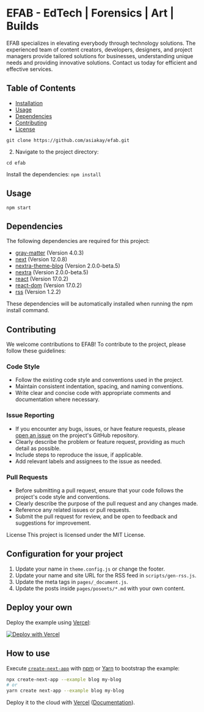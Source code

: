 # EFAB - EdTech | Forensics | Art | Builds

EFAB specializes in elevating everybody through technology solutions. The experienced team of content creators, developers, designers, and project managers provide tailored solutions for businesses, understanding unique needs and providing innovative solutions. Contact us today for efficient and effective services.

## Table of Contents

- [Installation](#installation)
- [Usage](#usage)
- [Dependencies](#dependencies)
- [Contributing](#contributing)
- [License](#license)


```shell
git clone https://github.com/asiakay/efab.git
```
2. Navigate to the project directory:

```shell
cd efab
```
Install the dependencies:
`npm install`

## Usage

`npm start`

## Dependencies

The following dependencies are required for this project:

- [gray-matter](https://www.npmjs.com/package/gray-matter) (Version 4.0.3)
- [next](https://www.npmjs.com/package/next) (Version 12.0.8)
- [nextra-theme-blog](https://www.npmjs.com/package/nextra-theme-blog) (Version 2.0.0-beta.5)
- [nextra](https://www.npmjs.com/package/nextra) (Version 2.0.0-beta.5)
- [react](https://www.npmjs.com/package/react) (Version 17.0.2)
- [react-dom](https://www.npmjs.com/package/react-dom) (Version 17.0.2)
- [rss](https://www.npmjs.com/package/rss) (Version 1.2.2)

These dependencies will be automatically installed when running the npm install command.

## Contributing

We welcome contributions to EFAB! To contribute to the project, please follow these guidelines:

### Code Style

- Follow the existing code style and conventions used in the project.
- Maintain consistent indentation, spacing, and naming conventions.
- Write clear and concise code with appropriate comments and documentation where necessary.

### Issue Reporting

- If you encounter any bugs, issues, or have feature requests, please [open an issue](https://github.com/your-username/your-project/issues) on the project's GitHub repository.
- Clearly describe the problem or feature request, providing as much detail as possible.
- Include steps to reproduce the issue, if applicable.
- Add relevant labels and assignees to the issue as needed.

### Pull Requests

- Before submitting a pull request, ensure that your code follows the project's code style and conventions.
- Clearly describe the purpose of the pull request and any changes made.
- Reference any related issues or pull requests.
- Submit the pull request for review, and be open to feedback and suggestions for improvement.

License
This project is licensed under the MIT License.


## Configuration for your project

1. Update your name in `theme.config.js` or change the footer.
1. Update your name and site URL for the RSS feed in `scripts/gen-rss.js`.
1. Update the meta tags in `pages/_document.js`.
1. Update the posts inside `pages/poseets/*.md` with your own content.

## Deploy your own

Deploy the example using [Vercel](https://vercel.com?utm_source=github&utm_medium=readme&utm_campaign=next-example):

[![Deploy with Vercel](https://vercel.com/button)](https://vercel.com/new/git/external?repository-url=https://github.com/vercel/nextjs-portfolio-starter&project-name=portfolio&repository-name=portfolio)

## How to use

Execute [`create-next-app`](https://github.com/vercel/next.js/tree/canary/packages/create-next-app) with [npm](https://docs.npmjs.com/cli/init) or [Yarn](https://yarnpkg.com/lang/en/docs/cli/create/) to bootstrap the example:

```bash
npx create-next-app --example blog my-blog
# or
yarn create next-app --example blog my-blog
```

Deploy it to the cloud with [Vercel](https://vercel.com/new?utm_source=github&utm_medium=readme&utm_campaign=next-example) ([Documentation](https://nextjs.org/docs/deployment)).
